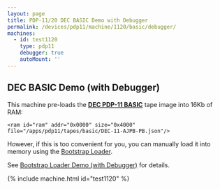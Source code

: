 ```yaml
---
layout: page
title: PDP-11/20 DEC BASIC Demo with Debugger
permalink: /devices/pdp11/machine/1120/basic/debugger/
machines:
  - id: test1120
    type: pdp11
    debugger: true
    autoMount: ''
---
```


DEC BASIC Demo (with Debugger)
------------------------------

This machine pre-loads the **[DEC PDP-11 BASIC](/apps/pdp11/tapes/basic/)** tape image into 16Kb of RAM:

	<ram id="ram" addr="0x0000" size="0x4000" file="/apps/pdp11/tapes/basic/DEC-11-AJPB-PB.json"/>

However, if this is too convenient for you, you can manually load it into memory using the
[Bootstrap Loader](/apps/pdp11/boot/bootstrap/).

See [Bootstrap Loader Demo (with Debugger)](/devices/pdp11/machine/1120/bootstrap/debugger/) for details.

{% include machine.html id="test1120" %}
